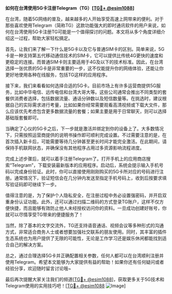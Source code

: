 **如何在台湾使用5G卡注册Telegram（TG）[[TG💪+ @esim1088](https://t.me/s/esim1088)]**

在台湾，随着5G网络的普及，越来越多的人开始享受高速上网带来的便利。对于那些喜欢使用Telegram（简称TG）这款功能强大的即时通讯软件的用户来说，如何在台湾使用5G卡注册TG可能是一个值得探讨的问题。本文将从多个角度详细介绍这一过程，帮助大家轻松搞定。

首先，让我们来了解一下什么是5G卡以及它与普通SIM卡的区别。简单来说，5G卡是一种支持第五代移动通信技术的SIM卡，它可以提供比传统4G更快的速度和更稳定的连接。而普通SIM卡则主要适用于4G及以下的技术标准。因此，在台湾选择一张优质的5G卡是非常重要的一步，这不仅能提升你的网络体验，还能让你更好地使用各种在线服务，包括TG这样的应用程序。

接下来，我们来看看如何选择合适的5G卡。目前市场上有许多运营商提供5G服务，比如中华电信、远传电信和台湾大哥大等。这些公司通常会推出不同类型的套餐供消费者选择，包括数据流量、通话分钟数以及短信数量等。在挑选时，建议根据自己的实际需求进行考量，比如如果你经常需要观看高清视频或下载大文件，那么应该优先考虑包含更多数据流量的套餐；如果主要是用于日常聊天，则可以选择基础版套餐即可。

当确定了心仪的5G卡之后，下一步就是激活并绑定到你的设备上了。大多数情况下，只需按照运营商提供的说明书操作即可顺利完成设置。不过需要注意的是，在首次插入新卡后，可能需要等待几分钟甚至更长时间才能完全激活。在此期间，请保持手机联网状态，并确保没有其他程序占用过多资源影响流程进度。

完成上述步骤后，就可以着手注册Telegram了。打开手机上的应用商店搜索“Telegram”，下载安装最新版本的应用程序。启动后，系统会提示输入手机号码以完成身份验证。此时，你可以直接使用刚刚购买的5G卡所对应的号码进行注册。通常情况下，验证短信会在几分钟内发送至指定手机号码上，收到后按要求填写验证码即可继续下一步。

值得注意的是，为了保护个人隐私安全，在注册过程中务必设置强密码，并开启双重身份认证功能。此外，还可以通过扫描二维码的方式登录TG账户，这样不仅方便快捷，而且能够有效防止他人未经授权访问你的资料。一旦成功创建好账号，你就可以尽情享受TG带来的便捷服务了！

当然，除了基本的文字交流外，TG还支持语音通话、视频会议等多种形式的沟通方式，非常适合商务人士或者想要加强社交联系的朋友使用。同时，其丰富的插件生态系统也为用户提供了无限的可能性，无论是工作学习还是娱乐休闲都能找到适合自己的解决方案。

总之，通过合理选择5G卡并正确配置相关参数，任何人都可以在台湾顺利注册并使用Telegram。希望本文能够为大家提供有益的帮助！如果你还有任何疑问或者经验分享，欢迎随时留言讨论哦~

最后再次提醒大家关注我们的频道[[TG💪+ @esim1088](https://t.me/s/esim1088)]，获取更多关于5G技术和Telegram使用的实用技巧吧！[[TG💪+ @esim1088](https://t.me/s/esim1088) ![Image](https://i.postimg.cc/4NQfJmqS/Snipaste-2025-05-13-00-14-12.png)]
